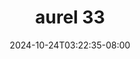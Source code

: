 --- 
title: "aurel 33"
description: "nonton bokep aurel 33 yandek video full baru"
date: 2024-10-24T03:22:35-08:00
file_code: "dkt212b5r1ze"
draft: false
cover: "1nqwjvuw2kn79uc6.jpg"
tags: ["aurel", "bokep-indo", "bokep-viral", "bokep-ig"]
length: 122
fld_id: "1390211"
foldername: "Aurelnewalbum"
categories: ["Aurelnewalbum"]
views: 5
---